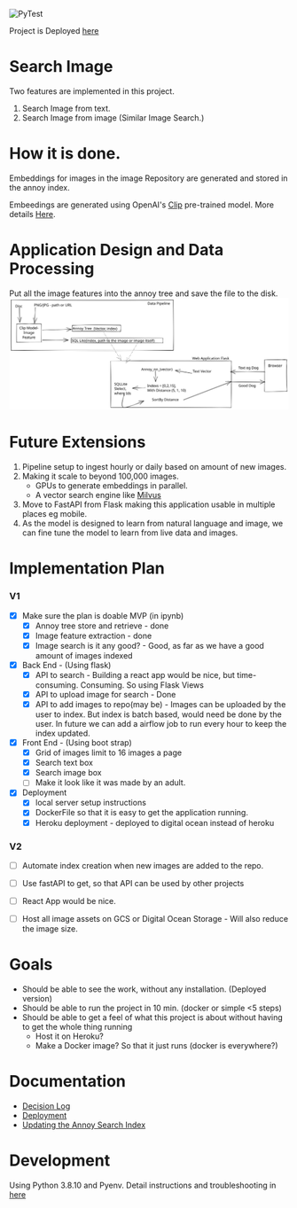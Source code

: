 
![PyTest](https://github.com/archanakalburgi/shopify-dev-intern/actions/workflows/main.yml/badge.svg)

Project is Deployed [here](https://image-search-ntmld.ondigitalocean.app/)

# Search Image
Two features are implemented in this project.
1. Search Image from text.
2. Search Image from image (Similar Image Search.)

# How it is done.
Embeddings for images in the image Repository are generated and stored in the annoy index.

Embeedings are generated using OpenAI's [Clip](https://github.com/openai/CLIP) pre-trained model. More details [Here](docs/semantic_search.md).


# Application Design and Data Processing
Put all the image features into the annoy tree and save the file to the disk.
![](docs/plan.svg)


# Future Extensions
1. Pipeline setup to ingest hourly or daily based on amount of new images.
2. Making it scale to beyond 100,000 images.
   - GPUs to generate embeddings in parallel.
   - A vector search engine like [Milvus](https://milvus.io)
3. Move to FastAPI from Flask making this application usable in multiple places eg mobile.
4. As the model is designed to learn from natural language and image, we can fine tune the model to learn from live data and images.


# Implementation Plan
### V1
- [x] Make sure the plan is doable MVP (in ipynb)
   - [x] Annoy tree store and retrieve - done
   - [x] Image feature extraction - done
   - [x] Image search is it any good? - Good, as far as we have a good amount of images indexed
- [x] Back End - (Using flask)
   - [x] API to search - Building a react app would be nice, but time-consuming. Consuming. So using Flask Views
   - [x] API to upload image for search - Done
   - [X] API to add images to repo(may be) - Images can be uploaded by the user to index. But index is batch based, would need be done by the user. In future we can add a airflow job to run every hour to keep the index updated.
- [x] Front End - (Using boot strap)
   - [x] Grid of images limit to 16 images a page
   - [x] Search text box
   - [x] Search image box
   - [ ] Make it look like it was made by an adult.
- [x] Deployment
   - [x] local server setup instructions
   - [x] DockerFile so that it is easy to get the application running.
   - [x] Heroku deployment - deployed to digital ocean instead of heroku

### V2
- [ ] Automate index creation when new images are added to the repo.
- [ ] Use fastAPI to get, so that API can be used by other projects
- [ ] React App would be nice.
- [ ] Host all image assets on GCS or Digital Ocean Storage  - Will also reduce the image size.


# Goals
- Should be able to see the work, without any installation. (Deployed version)
- Should be able to run the project in 10 min. (docker or simple <5 steps)
- Should be able to get a feel of what this project is about without having to get the whole thing running
   - Host it on Heroku?
   - Make a Docker image? So that it just runs (docker is everywhere?)


# Documentation
- [Decision Log](docs/decision_log.md)
- [Deployment](docs/deployment.md)
- [Updating the Annoy Search Index](docs/update_index.md)


# Development
Using Python 3.8.10 and Pyenv. Detail instructions and troubleshooting in [here](docs/local_dev_setup.md)
